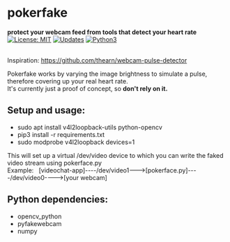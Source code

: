 # pokerfake
<p>
  <b>protect your webcam feed from tools that detect your heart rate</b><br>
  <a href="https://opensource.org/licenses/MIT"><img alt="License: MIT" src="https://img.shields.io/badge/License-MIT-yellow.svg"></a>
  <a href="https://pyup.io/repos/github/mzollin/pokerface"><img alt="Updates" src="https://pyup.io/repos/github/mzollin/pokerfake/shield.svg"></a>
  <a href="https://pyup.io/repos/github/mzollin/pokerface"><img alt="Python3" src="https://pyup.io/repos/github/mzollin/pokerfake/python-3-shield.svg"></a><br><br>
<p>

Inspiration: https://github.com/thearn/webcam-pulse-detector

Pokerfake works by varying the image brightness to simulate a pulse, therefore covering up your real heart rate.<br>
It's currently just a proof of concept, so **don't rely on it.**

## Setup and usage:
- sudo apt install v4l2loopback-utils python-opencv
- pip3 install -r requirements.txt
- sudo modprobe v4l2loopback devices=1

This will set up a virtual /dev/video device to which you can write the faked video stream using pokerface.py<br>
Example: &nbsp; [videochat-app]----/dev/video1--->[pokerface.py]----/dev/video0---->[your webcam]

## Python dependencies:
- opencv_python
- pyfakewebcam
- numpy

